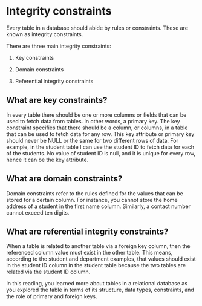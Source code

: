 # Integrity constraints

Every table in a database should abide by rules or constraints. These are known as integrity constraints.

There are three main integrity constraints:

1. Key constraints

2. Domain constraints

3. Referential integrity constraints

## **What are key constraints?**

In every table there should be one or more columns or fields that can be used to fetch data from tables. In other words, a primary key. The key constraint specifies that there should be a column, or columns, in a table that can be used to fetch data for any row. This key attribute or primary key should never be NULL or the same for two different rows of data. For example, in the student table I can use the student ID to fetch data for each of the students. No value of student ID is null, and it is unique for every row, hence it can be the key attribute.

## **What are domain constraints?**

Domain constraints refer to the rules defined for the values that can be stored for a certain column. For instance, you cannot store the home address of a student in the first name column. Similarly, a contact number cannot exceed ten digits.

## **What are referential integrity constraints?**

When a table is related to another table via a foreign key column, then the referenced column value must exist in the other table. This means, according to the student and department examples, that values should exist in the student ID column in the student table because the two tables are related via the student ID column.

In this reading, you learned more about tables in a relational database as you explored the table in terms of its structure, data types, constraints, and the role of primary and foreign keys.